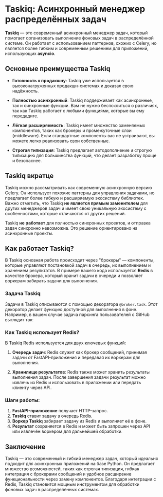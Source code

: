 # Taskiq: Асинхронный менеджер распределённых задач

**Taskiq** — это современный асинхронный менеджер задач, который помогает организовать выполнение фоновых задач в
распределённой системе. Он работает с использованием паттернов, схожих с Celery, но является более гибким и современным
решением для приложений, использующих **asyncio**.

## Основные преимущества Taskiq

- **Готовность к продакшну**: Taskiq уже используется в высоконагруженных продакшн-системах и доказал свою надёжность.

- **Полностью асинхронный**: Taskiq поддерживает как асинхронные, так и синхронные функции. Вам не нужно беспокоиться о
  различиях, так как Taskiq работает с любыми функциями, которые вы ему передадите.

- **Лёгкая расширяемость**: Taskiq имеет множество заменяемых компонентов, таких как брокеры и промежуточные слои (middleware).
  Если стандартные компоненты вас не устраивают, вы можете легко реализовать свои собственные.

- **Строгая типизация**: Taskiq предлагает автодополнение и строгую типизацию для большинства функций, что делает разработку
  проще и безопаснее.

## Taskiq вкратце

Taskiq можно рассматривать как современную асинхронную версию Celery. Он использует похожие паттерны для управления задачами,
но предлагает более гибкую и расширяемую экосистему библиотек. Важно отметить, что Taskiq **не является прямым заменителем**
для других менеджеров задач и имеет свою уникальную экосистему с особенностями, которые отличаются от других решений.

Taskiq **не работает** для полностью синхронных проектов, и отправка задач синхронно невозможна. Это решение ориентировано на
асинхронные проекты.

## Как работает Taskiq?

В Taskiq основная работа происходит через "брокеры" — компоненты, которые управляют постановкой задач в очередь, их выполнением
и хранением результатов. В примере вашего кода используется **Redis** в качестве брокера, который хранит задачи в очереди и
позволяет воркерам забирать задачи для выполнения.

### Задача Taskiq

Задачи в Taskiq описываются с помощью декоратора `@broker.task`. Этот декоратор делает функцию доступной для выполнения в фоне.
Например, в вашем случае задача парсинга пользователей с GitHub выглядит так:

### Как Taskiq использует Redis?

В Taskiq Redis используется для двух ключевых функций:

1. **Очередь задач**: Redis служит как брокер сообщений, принимая задачи от FastAPI-приложения и передавая их воркерам для
   выполнения.

2. **Хранилище результатов**: Redis также может хранить результаты выполнения задач. После завершения задачи результат можно
   извлечь из Redis и использовать в приложении или передать клиенту через API.

### Шаги работы:

1. **FastAPI-приложение** получает HTTP-запрос.
2. **Taskiq** ставит задачу в очередь Redis.
3. **Воркер Taskiq** забирает задачу из Redis и выполняет её в фоне.
4. **Результат** сохраняется в Redis и может быть запрошен через API или извлечён воркером для дальнейшей обработки.

## Заключение

Taskiq — это современный и гибкий менеджер задач, который идеально подходит для асинхронных приложений на базе Python. Он
предлагает множество возможностей, таких как строгая типизация, гибкая интеграция с брокерами сообщений и удобное расширение
функциональности через замену компонентов. Благодаря интеграции с Redis, Taskiq становится мощным инструментом для обработки
фоновых задач в распределённых системах.
